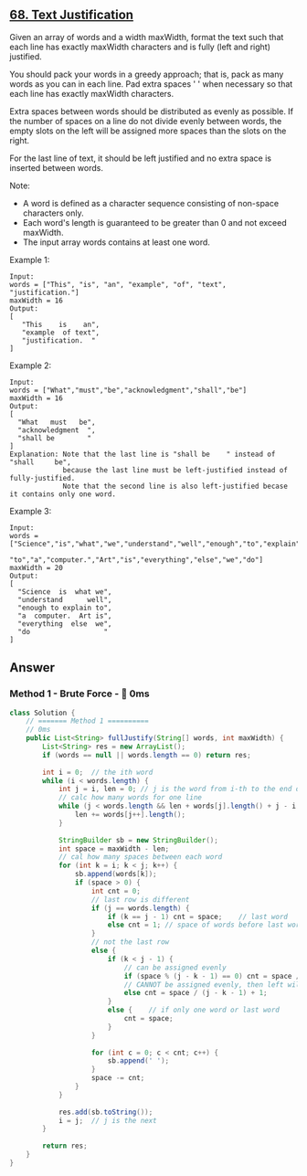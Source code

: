 ## [68. Text Justification](https://leetcode.com/problems/text-justification/)

Given an array of words and a width maxWidth, format the text such that each line has exactly maxWidth characters and is fully (left and right) justified.

You should pack your words in a greedy approach; that is, pack as many words as you can in each line. Pad extra spaces ' ' when necessary so that each line has exactly maxWidth characters.

Extra spaces between words should be distributed as evenly as possible. If the number of spaces on a line do not divide evenly between words, the empty slots on the left will be assigned more spaces than the slots on the right.

For the last line of text, it should be left justified and no extra space is inserted between words.

Note:

- A word is defined as a character sequence consisting of non-space characters only.
- Each word's length is guaranteed to be greater than 0 and not exceed maxWidth.
- The input array words contains at least one word.

Example 1:
```
Input:
words = ["This", "is", "an", "example", "of", "text", "justification."]
maxWidth = 16
Output:
[
   "This    is    an",
   "example  of text",
   "justification.  "
]
```
Example 2:
```
Input:
words = ["What","must","be","acknowledgment","shall","be"]
maxWidth = 16
Output:
[
  "What   must   be",
  "acknowledgment  ",
  "shall be        "
]
Explanation: Note that the last line is "shall be    " instead of "shall     be",
             because the last line must be left-justified instead of fully-justified.
             Note that the second line is also left-justified becase it contains only one word.
```
Example 3:
```
Input:
words = ["Science","is","what","we","understand","well","enough","to","explain",
         "to","a","computer.","Art","is","everything","else","we","do"]
maxWidth = 20
Output:
[
  "Science  is  what we",
  "understand      well",
  "enough to explain to",
  "a  computer.  Art is",
  "everything  else  we",
  "do                  "
]
```
## Answer
### Method 1 - Brute Force - :rocket: 0ms
```java
class Solution {
    // ======= Method 1 ==========
    // 0ms 
    public List<String> fullJustify(String[] words, int maxWidth) {
        List<String> res = new ArrayList();
        if (words == null || words.length == 0) return res;
        
        int i = 0;  // the ith word
        while (i < words.length) {
            int j = i, len = 0; // j is the word from i-th to the end of each row
            // calc how many words for one line
            while (j < words.length && len + words[j].length() + j - i <= maxWidth) {   // j - i is at least one space between each word
                len += words[j++].length();
            }
            
            StringBuilder sb = new StringBuilder();
            int space = maxWidth - len;
            // cal how many spaces between each word
            for (int k = i; k < j; k++) {
                sb.append(words[k]);
                if (space > 0) {
                    int cnt = 0;
                    // last row is different
                    if (j == words.length) {
                        if (k == j - 1) cnt = space;    // last word
                        else cnt = 1; // space of words before last word is 1
                    }
                    // not the last row
                    else {
                        if (k < j - 1) {
                            // can be assigned evenly
                            if (space % (j - k - 1) == 0) cnt = space / (j - k - 1);    
                            // CANNOT be assigned evenly, then left will be assigned one more space between two words
                            else cnt = space / (j - k - 1) + 1;
                        } 
                        else {    // if only one word or last word
                            cnt = space;
                        }
                    }
                    
                    for (int c = 0; c < cnt; c++) {
                        sb.append(' ');
                    }
                    space -= cnt;
                }
            }
            
            res.add(sb.toString());
            i = j;  // j is the next
        }
        
        return res;
    }
}
```

